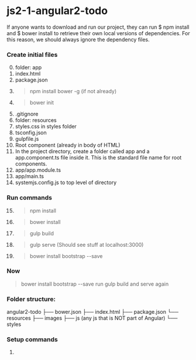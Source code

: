 # js2-1-angular2-todo

If anyone wants to download and run our project, they can run $ npm install and $ bower install to retrieve their own local versions of dependencies. For this reason, we should always ignore the dependency files.


### Create initial files
0. folder: app
1. index.html
2. package.json
3. > npm install bower -g (if not already)
4. > bower init
5. .gitignore
6. folder: resources
7. styles.css in styles folder
8. tsconfig.json
9. gulpfile.js
10. Root component (already in body of HTML)
11. In the project directory, create a folder called app and a app.component.ts file inside it. This is the standard file name for root components.
12. app/app.module.ts
13. app/main.ts
14. systemjs.config.js to top level of directory

### Run commands
15. > npm install
16. > bower install
17. > gulp build
18. > gulp serve
  (Should see stuff at localhost:3000)
19. > bower install bootstrap --save


### Now
> bower install bootstrap --save
run gulp build and serve again




### Folder structure:
angular2-todo
├── bower.json
├── index.html
├── package.json
└── resources
    ├── images
    ├── js  (any js that is NOT part of Angular)
    └── styles

### Setup commands
1.
